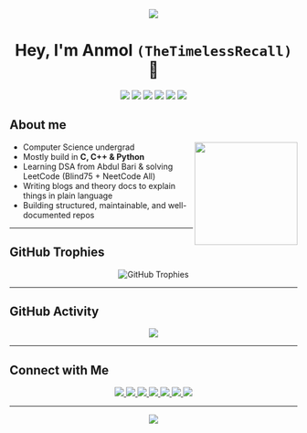 <p align="center">
  <img src="https://capsule-render.vercel.app/api?type=waving&color=gradient&text=Welcome%20&height=100&section=header"/>
</p>

<h1 align="center">
Hey, I'm Anmol <code>(TheTimelessRecall)</code> 👾
</h1>

<p align="center">
  <img src="https://img.shields.io/badge/C-05122A?style=flat&logo=c&logoColor=A8B9CC"/>
  <img src="https://img.shields.io/badge/C++-05122A?style=flat&logo=c%2B%2B&logoColor=00599C"/>
  <img src="https://img.shields.io/badge/Python-05122A?style=flat&logo=python&logoColor=3776AB"/>
  <img src="https://img.shields.io/badge/Git-05122A?style=flat&logo=git&logoColor=F05032"/>
 <img src="https://img.shields.io/badge/Markdown-05122A?style=flat&logo=markdown&logoColor=white"/>
 <img src="https://img.shields.io/badge/VSCode-05122A?style=flat&logo=visualstudiocode&logoColor=007ACC"/>
</p>

## About me

<img align="right" src="https://media.giphy.com/media/NytMLKyiaIh6VH9SPm/giphy.gif" width="180" />

-  Computer Science undergrad
-  Mostly build in **C, C++ & Python**
-  Learning DSA from Abdul Bari & solving LeetCode (Blind75 + NeetCode All)
-  Writing blogs and theory docs to explain things in plain language
-  Building structured, maintainable, and well-documented repos

---


## GitHub Trophies
<p align="center">
  <img src="https://github-profile-trophy.vercel.app/?username=TheTimelessRecall&theme=darkhub&no-frame=true&margin-w=5&margin-h=5" alt="GitHub Trophies" />
</p>

---

## GitHub Activity

<p align="center">
  <img src="https://github-readme-activity-graph.vercel.app/graph?username=TheTimelessRecall&theme=github-compact" />
</p>

---

## Connect with Me

<p align="center">
  <a href="mailto:timelessrecall@gmail.com" title="Gmail">
    <img src="https://img.shields.io/badge/Gmail-EA4335?style=for-the-badge&logo=gmail&logoColor=white" />
  </a>
  <a href="https://www.linkedin.com/in/timelessrecall/" title="LinkedIn">
    <img src="https://img.shields.io/badge/LinkedIn-0A66C2?style=for-the-badge&logo=linkedin&logoColor=white" />
  </a>
  <a href="https://github.com/TheTimelessRecall" target="_blank" title="GitHub">
    <img src="https://img.shields.io/badge/GitHub-171515?style=for-the-badge&logo=github&logoColor=white" />
  </a>
  <a href="https://medium.com/@TimelessRecall" title="Medium">
    <img src="https://img.shields.io/badge/Medium-12100E?style=for-the-badge&logo=medium&logoColor=white" />
  </a>
  <a href="https://leetcode.com/u/TimelessRecall/" title="LeetCode">
    <img src="https://img.shields.io/badge/LeetCode-FFA116?style=for-the-badge&logo=leetcode&logoColor=black" />
  </a>
  <a href="https://stackoverflow.com/users/27245327/timelessrecall" title="Stack Overflow">
    <img src="https://img.shields.io/badge/StackOverflow-F58025?style=for-the-badge&logo=stackoverflow&logoColor=white" />
  </a>
  <a href="https://x.com/TimelessRecall" title="Twitter / X">
    <img src="https://img.shields.io/badge/X-000000?style=for-the-badge&logo=twitter&logoColor=white" />
  </a>
</p>

---

<p align="center">
  <img src="https://readme-typing-svg.demolab.com?font=Fira+Code&size=22&pause=1000&center=true&vCenter=true&width=435&lines=Writing+code...;Breaking+it...;Trying+to+fix+it..." />
</p>
